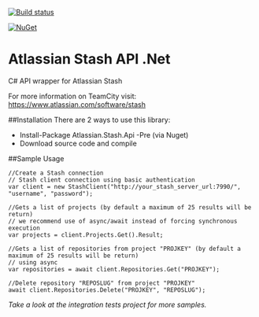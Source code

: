 [![Build status](https://ci.appveyor.com/api/projects/status/e3wnmyfoklqc306u/branch/master?svg=true)](https://ci.appveyor.com/project/jlouros/stashapicsharp/branch/master)

[![NuGet](https://img.shields.io/nuget/v/Atlassian.Stash.Api.svg)](https://www.nuget.org/packages/Atlassian.Stash.Api/)


Atlassian Stash API .Net
=================

C# API wrapper for Atlassian Stash

For more information on TeamCity visit: https://www.atlassian.com/software/stash


##Installation
There are 2 ways to use this library:

* Install-Package Atlassian.Stash.Api -Pre (via Nuget)
* Download source code and compile
 

##Sample Usage

	//Create a Stash connection
	// Stash client connection using basic authentication
	var client = new StashClient("http://your_stash_server_url:7990/", "username", "password");

	//Gets a list of projects (by default a maximum of 25 results will be return)
	// we recommend use of async/await instead of forcing synchronous execution
	var projects = client.Projects.Get().Result;

	//Gets a list of repositories from project "PROJKEY" (by default a maximum of 25 results will be return)
	// using async
	var repositories = await client.Repositories.Get("PROJKEY");

	//Delete repository "REPOSLUG" from project "PROJKEY"
	await client.Repositories.Delete("PROJKEY", "REPOSLUG");


*Take a look at the integration tests project for more samples.*
